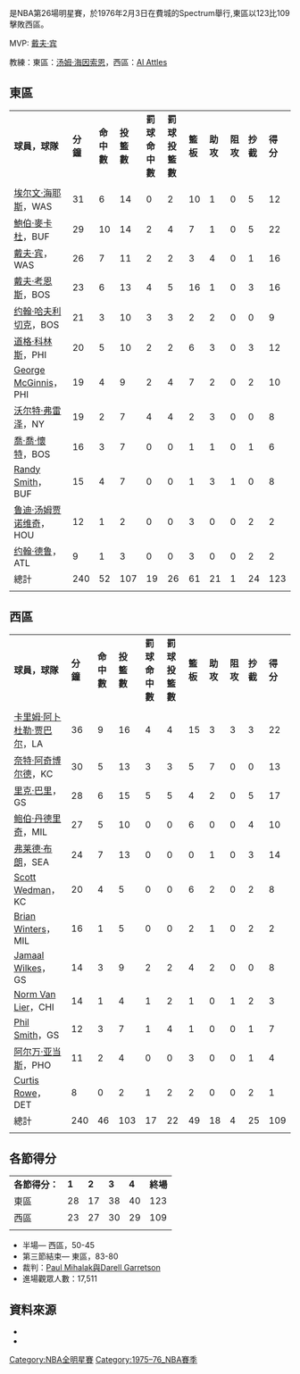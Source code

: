 是NBA第26場明星賽，於1976年2月3日在費城的Spectrum舉行,東區以123比109擊敗西區。

MVP: [戴夫·宾](../Page/戴夫·宾.md "wikilink")

教練：東區：[汤姆·海因索恩](https://zh.wikipedia.org/wiki/汤姆·海因索恩 "wikilink")，西區：[Al Attles](https://zh.wikipedia.org/wiki/Al_Attles "wikilink")

## 東區

|                                                                                        |        |         |         |           |           |        |        |        |        |        |
| -------------------------------------------------------------------------------------- | ------ | ------- | ------- | --------- | --------- | ------ | ------ | ------ | ------ | ------ |
| **球員，球隊**                                                                              | **分鐘** | **命中數** | **投籃數** | **罰球命中數** | **罰球投籃數** | **籃板** | **助攻** | **阻攻** | **抄截** | **得分** |
|                                                                                        |        |         |         |           |           |        |        |        |        |        |
| [埃尔文·海耶斯](../Page/埃尔文·海耶斯.md "wikilink")，WAS                                           | 31     | 6       | 14      | 0         | 2         | 10     | 1      | 0      | 5      | 12     |
| [鮑伯·麥卡杜](../Page/鮑伯·麥卡杜.md "wikilink")，BUF                                             | 29     | 10      | 14      | 2         | 4         | 7      | 1      | 0      | 5      | 22     |
| [戴夫·宾](../Page/戴夫·宾.md "wikilink")，WAS                                                 | 26     | 7       | 11      | 2         | 2         | 3      | 4      | 0      | 1      | 16     |
| [戴夫·考恩斯](../Page/戴夫·考恩斯.md "wikilink")，BOS                                             | 23     | 6       | 13      | 4         | 5         | 16     | 1      | 0      | 3      | 16     |
| [约翰·哈夫利切克](../Page/约翰·哈夫利切克.md "wikilink")，BOS                                         | 21     | 3       | 10      | 3         | 3         | 2      | 2      | 0      | 0      | 9      |
| [道格·科林斯](https://zh.wikipedia.org/wiki/道格·科林斯 "wikilink")，PHI                          | 20     | 5       | 10      | 2         | 2         | 6      | 3      | 0      | 3      | 12     |
| [George McGinnis](https://zh.wikipedia.org/wiki/George_McGinnis "wikilink")，PHI        | 19     | 4       | 9       | 2         | 4         | 7      | 2      | 0      | 2      | 10     |
| [沃尔特·弗雷泽](../Page/沃尔特·弗雷泽.md "wikilink")，NY                                            | 19     | 2       | 7       | 4         | 4         | 2      | 3      | 0      | 0      | 8      |
| [喬·喬·懷特](https://zh.wikipedia.org/wiki/喬·喬·懷特 "wikilink")，BOS                          | 16     | 3       | 7       | 0         | 0         | 1      | 1      | 0      | 1      | 6      |
| [Randy Smith](https://zh.wikipedia.org/wiki/Randy_Smith_\(basketball\) "wikilink")，BUF | 15     | 4       | 7       | 0         | 0         | 1      | 3      | 1      | 0      | 8      |
| [鲁迪·汤姆贾诺维奇](https://zh.wikipedia.org/wiki/鲁迪·汤姆贾诺维奇 "wikilink")，HOU                    | 12     | 1       | 2       | 0         | 0         | 3      | 0      | 0      | 2      | 2      |
| [约翰·德鲁](../Page/约翰·德鲁.md "wikilink")，ATL                                               | 9      | 1       | 3       | 0         | 0         | 3      | 0      | 0      | 2      | 2      |
| 總計                                                                                     | 240    | 52      | 107     | 19        | 26        | 61     | 21     | 1      | 24     | 123    |
|                                                                                        |        |         |         |           |           |        |        |        |        |        |

## 西區

|                                                                                     |        |         |         |           |           |        |        |        |        |        |
| ----------------------------------------------------------------------------------- | ------ | ------- | ------- | --------- | --------- | ------ | ------ | ------ | ------ | ------ |
| **球員，球隊**                                                                           | **分鐘** | **命中數** | **投籃數** | **罰球命中數** | **罰球投籃數** | **籃板** | **助攻** | **阻攻** | **抄截** | **得分** |
|                                                                                     |        |         |         |           |           |        |        |        |        |        |
| [卡里姆·阿卜杜勒·贾巴尔](https://zh.wikipedia.org/wiki/卡里姆·阿卜杜勒·贾巴尔 "wikilink")，LA            | 36     | 9       | 16      | 4         | 4         | 15     | 3      | 3      | 3      | 22     |
| [奈特·阿奇博尔德](../Page/奈特·阿奇博尔德.md "wikilink")，KC                                       | 30     | 5       | 13      | 3         | 3         | 5      | 7      | 0      | 0      | 13     |
| [里克·巴里](../Page/里克·巴里.md "wikilink")，GS                                             | 28     | 6       | 15      | 5         | 5         | 4      | 2      | 0      | 5      | 17     |
| [鲍伯·丹德里奇](https://zh.wikipedia.org/wiki/鲍伯·丹德里奇 "wikilink")，MIL                     | 27     | 5       | 10      | 0         | 0         | 6      | 0      | 0      | 4      | 10     |
| [弗莱德·布朗](https://zh.wikipedia.org/wiki/弗莱德·布朗 "wikilink")，SEA                       | 24     | 7       | 13      | 0         | 0         | 0      | 1      | 0      | 3      | 14     |
| [Scott Wedman](https://zh.wikipedia.org/wiki/Scott_Wedman "wikilink")，KC            | 20     | 4       | 5       | 0         | 0         | 6      | 2      | 0      | 2      | 8      |
| [Brian Winters](https://zh.wikipedia.org/wiki/Brian_Winters "wikilink")，MIL         | 16     | 1       | 5       | 0         | 0         | 2      | 1      | 0      | 2      | 2      |
| [Jamaal Wilkes](https://zh.wikipedia.org/wiki/Jamaal_Wilkes "wikilink")，GS          | 14     | 3       | 9       | 2         | 2         | 4      | 2      | 0      | 0      | 8      |
| [Norm Van Lier](https://zh.wikipedia.org/wiki/Norm_Van_Lier "wikilink")，CHI         | 14     | 1       | 4       | 1         | 2         | 1      | 0      | 1      | 2      | 3      |
| [Phil Smith](https://zh.wikipedia.org/wiki/Phil_Smith_\(basketball\) "wikilink")，GS | 12     | 3       | 7       | 1         | 4         | 1      | 0      | 0      | 1      | 7      |
| [阿尔万·亚当斯](../Page/阿尔万·亚当斯.md "wikilink")，PHO                                        | 11     | 2       | 4       | 0         | 0         | 3      | 0      | 0      | 1      | 4      |
| [Curtis Rowe](https://zh.wikipedia.org/wiki/Curtis_Rowe "wikilink")，DET             | 8      | 0       | 2       | 1         | 2         | 2      | 0      | 0      | 2      | 1      |
| 總計                                                                                  | 240    | 46      | 103     | 17        | 22        | 49     | 18     | 4      | 25     | 109    |
|                                                                                     |        |         |         |           |           |        |        |        |        |        |

## 各節得分

|           |       |       |       |       |        |
| --------- | ----- | ----- | ----- | ----- | ------ |
| **各節得分：** | **1** | **2** | **3** | **4** | **終場** |
| 東區        | 28    | 17    | 38    | 40    | 123    |
| 西區        | 23    | 27    | 30    | 29    | 109    |
|           |       |       |       |       |        |

  - 半場— 西區，50-45
  - 第三節結束— 東區，83-80
  - 裁判：[Paul Mihalak與](https://zh.wikipedia.org/wiki/Paul_Mihalak "wikilink")[Darell Garretson](https://zh.wikipedia.org/wiki/Darell_Garretson "wikilink")
  - 進場觀眾人數：17,511

## 資料來源

  -
  -
[Category:NBA全明星賽](https://zh.wikipedia.org/wiki/Category:NBA全明星賽 "wikilink") [Category:1975–76_NBA賽季](https://zh.wikipedia.org/wiki/Category:1975–76_NBA賽季 "wikilink")